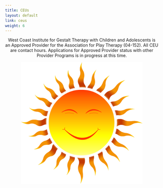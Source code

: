 ```yaml
---
title: CEUs
layout: default
link: ceus
weight: 6
---
```

<div class="row">
  <div class="col col-sm-6 col-sm-offset-3" style="text-align: center">
    <p>West Coast Institute for Gestalt Therapy with Children and Adolescents is an Approved Provider for the Association for Play Therapy (04-152). All CEU are contact hours. Applications for Approved Provider status with other Provider Programs is in progress at this time.</p>
    <img class="watermark" style="position:relative;width:400px;" src="/assets/img/sunlogo.png" />
  </div>
</div>